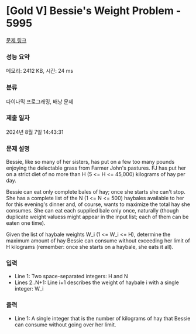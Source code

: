# [Gold V] Bessie's Weight Problem - 5995 

[문제 링크](https://www.acmicpc.net/problem/5995) 

### 성능 요약

메모리: 2412 KB, 시간: 24 ms

### 분류

다이나믹 프로그래밍, 배낭 문제

### 제출 일자

2024년 8월 7일 14:43:31

### 문제 설명

<p>Bessie, like so many of her sisters, has put on a few too many pounds enjoying the delectable grass from Farmer John's pastures. FJ has put her on a strict diet of no more than H (5 <= H <= 45,000) kilograms of hay per day.</p>

<p>Bessie can eat only complete bales of hay; once she starts she can't stop. She has a complete list of the N (1 <= N <= 500) haybales available to her for this evening's dinner and, of course, wants to maximize the total hay she consumes. She can eat each supplied bale only once, naturally (though duplicate weight valuess might appear in the input list; each of them can be eaten one time).</p>

<p>Given the list of haybale weights W_i (1 <= W_i <= H), determine the maximum amount of hay Bessie can consume without exceeding her limit of H kilograms (remember: once she starts on a haybale, she eats it all).</p>

### 입력 

 <ul>
	<li>Line 1: Two space-separated integers: H and N</li>
	<li>Lines 2..N+1: Line i+1 describes the weight of haybale i with a single integer: W_i</li>
</ul>

<p> </p>

### 출력 

 <ul>
	<li>Line 1: A single integer that is the number of kilograms of hay that Bessie can consume without going over her limit.</li>
</ul>

<p> </p>

